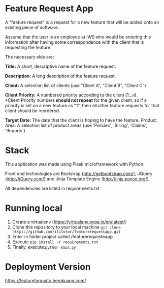 # Feature Request App

A "feature request" is a request for a new feature that will be added onto an existing piece of software. 

Assume that the user is an employee at IWS who would be entering this information after having some correspondence with
the client that is requesting the feature. 

The necessary elds are:

**Title:** A short, descriptive name of the feature request.

**Description:** A long description of the feature request.

**Client:** A selection list of clients (use "Client A", "Client B", "Client C")

**Client Priority:** A numbered priority according to the client (1...n).
<br>*Client Priority numbers **should not repeat** for the given client, so if a priority is set on a new feature as "1", then all other feature requests for that client should be reordered.

**Target Date:** The date that the client is hoping to have the feature.
Product Area: A selection list of product areas (use 'Policies', 'Billing',
'Claims', 'Reports')

# Stack
This application was made using Flask microframework with Python.

Front end technologies are Bootstrap (http://getbootstrap.com/), JQuery (http://jQuery.com/) and Jinja Template Engine (http://jinja.pocoo.org/).

All dependencies are listed in requirements.txt

# Running local
1) Create a virtualenv (https://virtualenv.pypa.io/en/latest/) 
2) Clone this repository to your local machine ` git clone https://github.com/ilitotor/featurerequestapp.git `
3) Enter in folder project called /featurerequesteapp 
4) Execute ` pip install -r requirements.txt `
5) Finally, execute:` python main.py `

# Deployment Version
https://featuretorquato.herokuapp.com/
